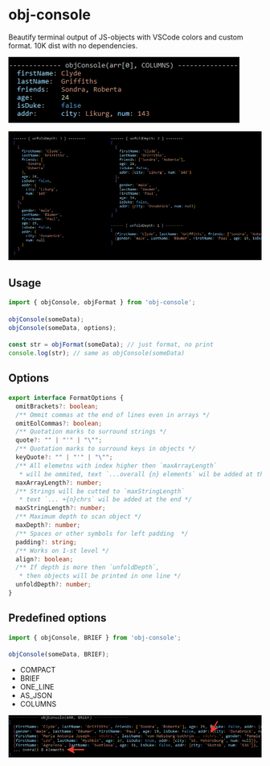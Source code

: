 # obj-console

Beautify terminal output of JS-objects with VSCode colors and custom format. 10K dist with no dependencies.

![columns-object](./docs/columns-object.png)

![unfold depth](./docs/unfold-depth.png)

## Usage

```javascript
import { objConsole, objFormat } from 'obj-console';

objConsole(someData);
objConsole(someData, options);

const str = objFormat(someData); // just format, no print
console.log(str); // same as objConsole(someData)
```

## Options

```typescript
export interface FormatOptions {
  omitBrackets?: boolean;
  /** Ommit commas at the end of lines even in arrays */
  omitEolCommas?: boolean;
  /** Quotation marks to surround strings */
  quote?: "" | "'" | "\"";
  /** Quotation marks to surround keys in objects */
  keyQuote?: "" | "'" | "\"";
  /** All elemetns with index higher then `maxArrayLength`
   * will be ommited, text `...overall {n} elements` wil be added at the end */
  maxArrayLength?: number;
  /** Strings will be cutted to `maxStringLength`
   * text `... +{n}chrs` wil be added at the end */
  maxStringLength?: number;
  /** Maximum depth to scan object */
  maxDepth?: number;
  /** Spaces or other symbols for left padding  */
  padding?: string;
  /** Works on 1-st level */
  align?: boolean;
  /** If depth is more then `unfoldDepth`,
   * then objects will be printed in one line */
  unfoldDepth?: number;
}
```

## Predefined options

```javascript
import { objConsole, BRIEF } from 'obj-console';

objConsole(someData, BRIEF);
```

- COMPACT
- BRIEF
- ONE_LINE
- AS_JSON
- COLUMNS

![brief](./docs/brief.png)
